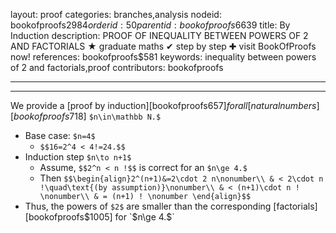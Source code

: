 layout: proof
categories: branches,analysis
nodeid: bookofproofs$2984
orderid: 50
parentid: bookofproofs$6639
title: By Induction
description: PROOF OF INEQUALITY BETWEEN POWERS OF 2 AND FACTORIALS ★ graduate maths ✔ step by step ✚ visit BookOfProofs now!
references: bookofproofs$581
keywords: inequality between powers of 2 and factorials,proof
contributors: bookofproofs

---


---

We provide a [proof by induction][bookofproofs$657] for all [natural numbers][bookofproofs$718] `$n\in\mathbb N.$`

* Base case: `$n=4$`
   * `$$16=2^4 < 4!=24.$$`
* Induction step `$n\to n+1$`
   * Assume, `$$2^n < n !$$` is correct for an `$n\ge 4.$` 
   * Then `$$\begin{align}2^(n+1)&=2\cdot 2 n\nonumber\\
& < 2\cdot n !\quad\text{(by assumption)}\nonumber\\
& < (n+1)\cdot n ! \nonumber\\
& = (n+1) ! \nonumber
\end{align}$$`
* Thus, the powers of `$2$` are smaller than the corresponding [factorials][bookofproofs$1005] for `$n\ge 4.$`
